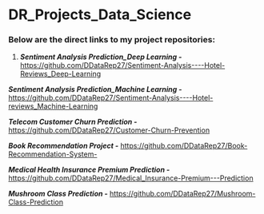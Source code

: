 # DR_Projects_Data_Science




### Below are the direct links to my project repositories:


1. ***Sentiment Analysis Prediction_Deep Learning -*** https://github.com/DDataRep27/Sentiment-Analysis----Hotel-Reviews_Deep-Learning

***Sentiment Analysis Prediction_Machine Learning -*** https://github.com/DDataRep27/Sentiment-Analysis----Hotel-reviews_Machine-Learning

***Telecom Customer Churn Prediction -*** https://github.com/DDataRep27/Customer-Churn-Prevention

***Book Recommendation Project -*** https://github.com/DDataRep27/Book-Recommendation-System-

***Medical Health Insurance Premium Prediction -*** https://github.com/DDataRep27/Medical_Insurance-Premium---Prediction

***Mushroom Class Prediction -*** https://github.com/DDataRep27/Mushroom-Class-Prediction
